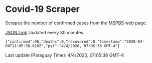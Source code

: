 # Covid-19 Scraper

Scrapes the number of confirmed cases from the [MSPBS](https://www.mspbs.gov.py/covid-19.php) web page.

[JSON Link](https://jmayalag.github.io/covid19-scrape/cases.json)
Updated every 30 minutes.
```
{"confirmed":96,"deaths":0,"recovered":0,"timestamp":"2020-04-04T11:05:38.810Z","pyt":"4/4/2020, 07:05:38 GMT-4"}
```
Last update (Paraguay Time): 4/4/2020, 07:05:38 GMT-4